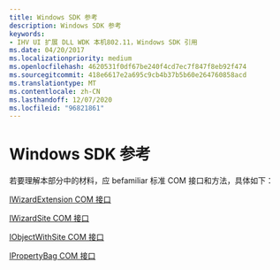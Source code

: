 ```yaml
---
title: Windows SDK 参考
description: Windows SDK 参考
keywords:
- IHV UI 扩展 DLL WDK 本机802.11，Windows SDK 引用
ms.date: 04/20/2017
ms.localizationpriority: medium
ms.openlocfilehash: 4620531f0df67be240f4cd7ec7f847f8eb92f474
ms.sourcegitcommit: 418e6617e2a695c9cb4b37b5b60e264760858acd
ms.translationtype: MT
ms.contentlocale: zh-CN
ms.lasthandoff: 12/07/2020
ms.locfileid: "96821861"
---
```

# <a name="windows-sdk-references"></a>Windows SDK 参考




 

若要理解本部分中的材料，应 befamiliar 标准 COM 接口和方法，具体如下：

[IWizardExtension COM 接口](/windows/win32/api/shobjidl/nn-shobjidl-iwizardextension)

[IWizardSite COM 接口](/windows/win32/api/shobjidl/nn-shobjidl-iwizardsite)

[IObjectWithSite COM 接口](/previous-versions/ms834916(v=msdn.10))

[IPropertyBag COM 接口](/previous-versions/windows/internet-explorer/ie-developer/platform-apis/aa768196(v=vs.85))

 

 
